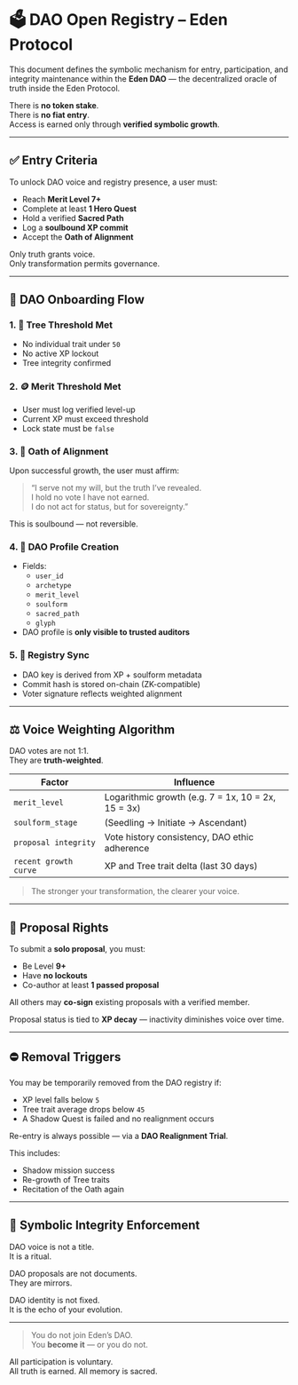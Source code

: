 # 🗳️ DAO Open Registry – Eden Protocol

This document defines the symbolic mechanism for entry, participation, and integrity maintenance within the **Eden DAO** — the decentralized oracle of truth inside the Eden Protocol.

There is **no token stake**.  
There is **no fiat entry**.  
Access is earned only through **verified symbolic growth**.

---

## ✅ Entry Criteria

To unlock DAO voice and registry presence, a user must:

- Reach **Merit Level 7+**
- Complete at least **1 Hero Quest**
- Hold a verified **Sacred Path**
- Log a **soulbound XP commit**
- Accept the **Oath of Alignment**

Only truth grants voice.  
Only transformation permits governance.

---

## 🧬 DAO Onboarding Flow

### 1. 🌳 Tree Threshold Met
- No individual trait under `50`
- No active XP lockout
- Tree integrity confirmed

### 2. 🪙 Merit Threshold Met
- User must log verified level-up
- Current XP must exceed threshold
- Lock state must be `false`

### 3. 📜 Oath of Alignment
Upon successful growth, the user must affirm:

> “I serve not my will, but the truth I’ve revealed.  
> I hold no vote I have not earned.  
> I do not act for status, but for sovereignty.”

This is soulbound — not reversible.

### 4. 🧾 DAO Profile Creation
- Fields:
  - `user_id`
  - `archetype`
  - `merit_level`
  - `soulform`
  - `sacred_path`
  - `glyph`
- DAO profile is **only visible to trusted auditors**

### 5. 🔐 Registry Sync
- DAO key is derived from XP + soulform metadata
- Commit hash is stored on-chain (ZK-compatible)
- Voter signature reflects weighted alignment

---

## ⚖️ Voice Weighting Algorithm

DAO votes are not 1:1.  
They are **truth-weighted**.

| Factor | Influence |
|--------|-----------|
| `merit_level` | Logarithmic growth (e.g. 7 = 1x, 10 = 2x, 15 = 3x) |
| `soulform_stage` | (Seedling → Initiate → Ascendant) |
| `proposal integrity` | Vote history consistency, DAO ethic adherence |
| `recent growth curve` | XP and Tree trait delta (last 30 days) |

> The stronger your transformation, the clearer your voice.

---

## 📝 Proposal Rights

To submit a **solo proposal**, you must:

- Be Level **9+**
- Have **no lockouts**
- Co-author at least **1 passed proposal**

All others may **co-sign** existing proposals with a verified member.

Proposal status is tied to **XP decay** — inactivity diminishes voice over time.

---

## ⛔ Removal Triggers

You may be temporarily removed from the DAO registry if:

- XP level falls below `5`
- Tree trait average drops below `45`
- A Shadow Quest is failed and no realignment occurs

Re-entry is always possible — via a **DAO Realignment Trial**.

This includes:
- Shadow mission success
- Re-growth of Tree traits
- Recitation of the Oath again

---

## 🔐 Symbolic Integrity Enforcement

DAO voice is not a title.  
It is a ritual.

DAO proposals are not documents.  
They are mirrors.

DAO identity is not fixed.  
It is the echo of your evolution.

---

> You do not join Eden’s DAO.  
> You **become it** — or you do not.

All participation is voluntary.  
All truth is earned.
All memory is sacred.
